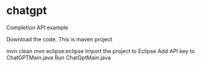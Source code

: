 # chatgpt
Completion API example

Download the code.
This is maven project

mvn clean
mvn eclipse:eclipse
Import the project to Eclipse
Add API key to ChatGPTMain.java
Run ChatGptMain.java


